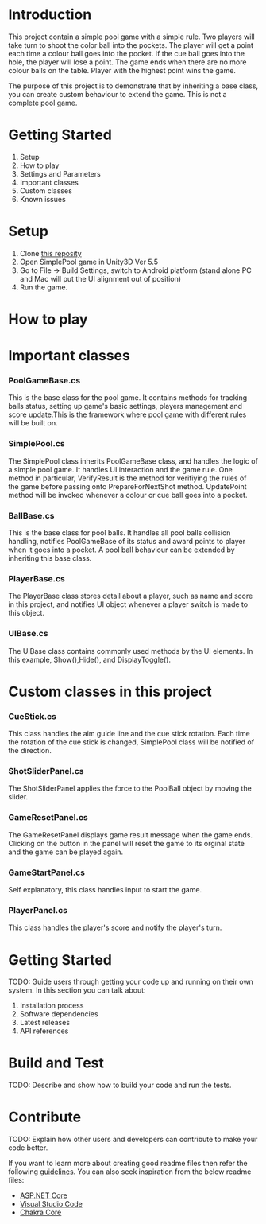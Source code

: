 # Introduction
This project contain a simple pool game with a simple rule. Two players will take turn to shoot the color ball into the pockets.
The player will get a point each time a colour ball goes into the pocket. If the cue ball goes into the hole, the player will lose a
point. The game ends when there are no more colour balls on the table. Player with the highest point wins the game.

The purpose of this project is to demonstrate that by inheriting a base class, you can create custom behaviour to extend the game.
This is not a complete pool game.

# Getting Started
1. Setup
2. How to play
3. Settings and Parameters
4. Important classes
5. Custom classes
6. Known issues

# Setup
1. Clone [this reposity](https://github.com/blu3wings/poolpanic)
2. Open SimplePool game in Unity3D Ver 5.5
3. Go to File -> Build Settings, switch to Android platform (stand alone PC and Mac will put the UI alignment out of position)
4. Run the game.

# How to play


# Important classes

### PoolGameBase.cs
This is the base class for the pool game. It contains methods for tracking balls status, setting up game's basic settings, 
players management and score update.This is the framework where pool game with different rules will be built on.

### SimplePool.cs
The SimplePool class inherits PoolGameBase class, and handles the logic of a simple pool game. It handles UI interaction and the game rule.
One method in particular, VerifyResult is the method for verifiying the rules of the game before passing onto PrepareForNextShot method.
UpdatePoint method will be invoked whenever a colour or cue ball goes into a pocket.

### BallBase.cs
This is the base class for pool balls. It handles all pool balls collision handling, notifies PoolGameBase of its status and award
points to player when it goes into a pocket. A pool ball behaviour can be extended by inheriting this base class.

### PlayerBase.cs
The PlayerBase class stores detail about a player, such as name and score in this project, and notifies UI object whenever a player
switch is made to this object.

### UIBase.cs
The UIBase class contains commonly used methods by the UI elements. In this example, Show(),Hide(), and DisplayToggle().

# Custom classes in this project

### CueStick.cs
This class handles the aim guide line and the cue stick rotation. Each time the rotation of the cue stick is changed, SimplePool class will be notified of the direction.

### ShotSliderPanel.cs
The ShotSliderPanel applies the force to the PoolBall object by moving the slider. 

### GameResetPanel.cs
The GameResetPanel displays game result message when the game ends. Clicking on the button in the panel will reset the game to its orginal state and the game can be played again.

### GameStartPanel.cs
Self explanatory, this class handles input to start the game.

### PlayerPanel.cs
This class handles the player's score and notify the player's turn.

  


# Getting Started
TODO: Guide users through getting your code up and running on their own system. In this section you can talk about:
1.	Installation process
2.	Software dependencies
3.	Latest releases
4.	API references

# Build and Test
TODO: Describe and show how to build your code and run the tests. 

# Contribute
TODO: Explain how other users and developers can contribute to make your code better. 

If you want to learn more about creating good readme files then refer the following [guidelines](https://www.visualstudio.com/en-us/docs/git/create-a-readme). You can also seek inspiration from the below readme files:
- [ASP.NET Core](https://github.com/aspnet/Home)
- [Visual Studio Code](https://github.com/Microsoft/vscode)
- [Chakra Core](https://github.com/Microsoft/ChakraCore)
